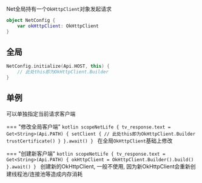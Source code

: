 Net全局持有一个`OkHttpClient`对象发起请求

```kotlin
object NetConfig {
    var okHttpClient: OkHttpClient
}
```

## 全局

```kotlin
NetConfig.initialize(Api.HOST, this) {
    // 此处this即为OkHttpClient.Builder
}
```


## 单例

可以单独指定当前请求客户端

=== "修改全局客户端"
    ```kotlin
    scopeNetLife {
        tv_response.text = Get<String>(Api.PATH) {
            setClient {
                // 此处this即为OkHttpClient.Builder
                trustCertificate()
            }
        }.await()
    }
    ```
     在全局`OkHttpClient`基础上修改

=== "创建新客户端"
    ```kotlin
    scopeNetLife {
        tv_response.text = Get<String>(Api.PATH) {
            okHttpClient = OkHttpClient.Builder().build()
        }.await()
    }
    ```
    创建新的OkHttpClient, 一般不使用, 因为新OkHttpClient会重新创建线程池/连接池等造成内存消耗